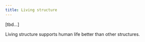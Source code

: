 ```yaml
---
title: Living structure
---
```


[tbd…]

Living structure supports human life better than other structures.